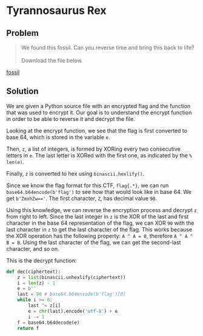 # Tyrannosaurus Rex

## Problem

> We found this fossil. Can you reverse time and bring this back to life?<br><br>
Download the file below.

[fossil](fossil)

## Solution

We are given a Python source file with an encrypted flag and the function that was used to encrypt it. Our goal is to understand the encrypt function in order to be able to reverse it and decrypt the file.

Looking at the encrypt function, we see that the flag is first converted to base 64, which is stored in the variable `e`.

Then, `z`, a list of integers, is formed by XORing every two consecutive letters in `e`. The last letter is XORed with the first one, as indicated by the `% len(e)`.

Finally, `z` is converted to hex using `binascii.hexlify()`.

Since we know the flag format for this CTF, `flag{.*}`, we can run `base64.b64encode(b'flag')` to see how that would look like in base 64. We get `b'ZmxhZw=='`. The first character, `Z`, has decimal value `90`.

Using this knowledge, we can reverse the encryption process and decrypt `z` from right to left. Since the last integer in `z` is the XOR of the last and first character in the base 64 representation of the flag, we can XOR `90` with the last character in `z` to get the last character of the flag. This works because the XOR operation has the following property: `A ^ A = 0`, therefore `A ^ A ^ B = B`. Using the last character of the flag, we can get the second-last character, and so on.

This is the decrypt function:

```py
def dec(ciphertext):
    z = list(binascii.unhexlify(ciphertext))
    i = len(z) - 1
    e = b''
    last = 90 # base64.b64encode(b'flag')[0]
    while i >= 0:
        last ^= z[i]
        e = chr(last).encode('utf-8') + e
        i -= 1
    f = base64.b64decode(e)
    return f
```
